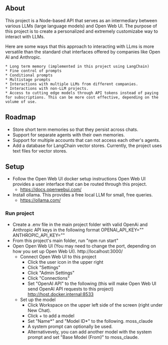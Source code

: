 ## About
  This project is a Node-based API that serves as an intermediary between various LLMs (large language models) and Open Web UI. The purpose of this project is to create a personalized and extremely customizabe way to interact with LLMs.
  
  Here are some ways that this approach to interacting with LLms is more versatile than the standard chat interfaces offered by companies like Open AI and Anthropic.
  
    * Long term memory (implemented in this project using LangChain)
    * Fine control of prompts
    * Conditional prompts
    * Multistage prompts
    * Interactions with multiple LLMs from different companies.
    * Interactions with non-LLM projects.
    * Access to cutting edge models through API tokens instead of paying for subscriptions. This can be more cost effective, depending on the volume of use.

## Roadmap
  * Store short term memories so that they persist across chats.
  * Support for separate agents with their own memories.
  * Support for multiple accounts that can not access each other's agents.
  * Add a database for LangChain vector stores. Currently, the project uses text files for vector stores.

## Setup
  * Follow the Open Web UI docker setup instructions Open Web UI provides a user interface that can be routed through this project.
    - https://docs.openwebui.com/
  * Install ollama. This provides a free local LLM for small, free queries.
    - https://ollama.com/

### Run project ###
  * Create a .env file in the main project folder with valid OpenAi and Anthropic API keys in the following format
      OPENAI_API_KEY=""
      ANTHROPIC_API_KEY=""
  * From this project's main folder, run "npm run start"
  * Open Open Web UI (You may need to change the port, depending on how you set up Open Web UI). http://localhost:3000/
    * Connect Open Web UI to this project
      * Click the user icon in the upper right
      * Click "Settings"
      * Click "Admin Settings"
      * Click "Connections"
      * Set "OpenAI API" to the following (this will make Open Web UI send OpenAI API requests to this project)
        http://host.docker.internal:8533
    * Set up the model
      * Click Workspace on the upper left side of the screen (right under New Chat).
      * Click + to add a model
      * Set "Name*" and "Model ID*" to the following.
        moss_claude
      * A system prompt can optionally be used.
      * Alternativevely, you can add another model with the system prompt and set "Base Model (From)" to moss_claude.
